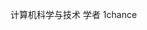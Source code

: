 计算机科学与技术 学者  1chance
<!---
LCIS666/LCIS666 is a ✨ special ✨ repository because its `README.md` (this file) appears on your GitHub profile.
You can click the Preview link to take a look at your changes.
--->

